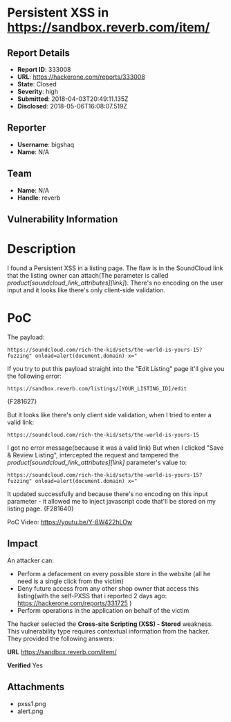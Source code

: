# Persistent XSS in https://sandbox.reverb.com/item/

## Report Details
- **Report ID**: 333008
- **URL**: https://hackerone.com/reports/333008
- **State**: Closed
- **Severity**: high
- **Submitted**: 2018-04-03T20:49:11.135Z
- **Disclosed**: 2018-05-06T16:08:07.519Z

## Reporter
- **Username**: bigshaq
- **Name**: N/A

## Team
- **Name**: N/A
- **Handle**: reverb

## Vulnerability Information
# Description
I found a Persistent XSS in a listing page. The flaw is in the SoundCloud link that the listing owner can attach(The parameter is called *product[soundcloud_link_attributes][link]*). There's no encoding on the user input and it looks like there's only client-side validation.

# PoC
The payload:
```
https://soundcloud.com/rich-the-kid/sets/the-world-is-yours-15?fuzzing" onload=alert(document.domain) x="
```
If you try to put this payload straight into the "Edit Listing" page it'll give you the following error:
```
https://sandbox.reverb.com/listings/[YOUR_LISTING_ID]/edit
```
{F281627}

But it looks like there's only client side validation, when I tried to enter a valid link:
```
https://soundcloud.com/rich-the-kid/sets/the-world-is-yours-15
```
I got no error message(because it was a valid link)
But when I clicked "Save & Review Listing", intercepted the request and tampered the *product[soundcloud_link_attributes][link]* parameter's value to:
```
https://soundcloud.com/rich-the-kid/sets/the-world-is-yours-15?fuzzing" onload=alert(document.domain) x="
```
It updated successfully and because there's no encoding on this input parameter - it allowed me to inject javascript code that'll be stored on my listing page.
{F281640}

PoC Video: https://youtu.be/Y-8W422hLOw

## Impact

An attacker can:
* Perform a defacement on every possible store in the website (all he need is a single click from the victim)
* Deny future access from any other shop owner that access this listing(with the self-PXSS that i reported 2 days ago: https://hackerone.com/reports/331725 )
*  Perform operations in the application on behalf of the victim

The hacker selected the **Cross-site Scripting (XSS) - Stored** weakness. This vulnerability type requires contextual information from the hacker. They provided the following answers:

**URL**
https://sandbox.reverb.com/item/

**Verified**
Yes



## Attachments
- pxss1.png
- alert.png
